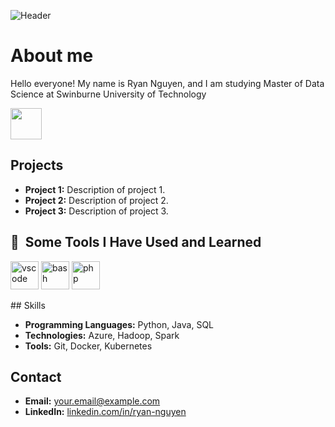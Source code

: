  ![Header](https://capsule-render.vercel.app/api?type=venom&height=300&color=gradient&text=Ryan%20Nguyen&textBg=false&fontColor=00ABE4&desc=Data%20Engineer&descAlign=50&descAlignY=66&rotate=0&animation=twinkling&section=header)

# About me

Hello everyone! My name is Ryan Nguyen, and I am studying Master of Data Science at Swinburne University of Technology 


<a href="https://www.instagram.com/thepiyushmalhotra/">
  <img height="50" src="https://user-images.githubusercontent.com/46517096/166974368-9798f39f-1f46-499c-b14e-81f0a3f83a06.png"/>
</a>

## Projects

- **Project 1:** Description of project 1.
- **Project 2:** Description of project 2.
- **Project 3:** Description of project 3.



<h2> 🚀 &nbsp;Some Tools I Have Used and Learned</h2>
<p align="left">
<img src="https://cdn.jsdelivr.net/gh/devicons/devicon/icons/vscode/vscode-original.svg" alt="vscode" width="45" height="45"/>
<img src="https://cdn.jsdelivr.net/gh/devicons/devicon/icons/bash/bash-original.svg" alt="bash" width="45" height="45"/>
<img src="https://cdn.jsdelivr.net/gh/devicons/devicon/icons/php/php-original.svg" alt="php" width="45" height="45"/>
</p>
## Skills

- **Programming Languages:** Python, Java, SQL
- **Technologies:** Azure, Hadoop, Spark
- **Tools:** Git, Docker, Kubernetes

## Contact

- **Email:** [your.email@example.com](mailto:your.email@example.com)
- **LinkedIn:** [linkedin.com/in/ryan-nguyen](https://linkedin.com/in/ryan-nguyen)

